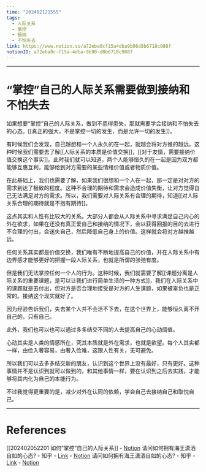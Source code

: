 ```yaml
---
time: "202402121555"
tags:
  - 人际关系
  - 掌控
  - 接纳
  - 不怕失去
link: https://www.notion.so/a72eba0cf15a4dba9b98d8b6718c988f
notionID: a72eba0c-f15a-4dba-9b98-d8b6718c988f
---
```


--- 
# “掌控”自己的人际关系需要做到接纳和不怕失去

如果想要“掌控”自己的人际关系，做到不患得患失，那就需要学会接纳和不怕失去的心态。[[真正的强大，不是掌控一切的发生，而是允许一切的发生]]。

有时候我们会发现，自己越想和一个人永久的在一起，就越会将对方推的越远。这种时候我们需要去了解[[人际关系的本质是价值交换]]，[[对于友情，需要接纳价值交换这个事实]]。此时我们就可以知道，两个人能够恒久的在一起是因为双方都能够互惠互利，能够给到对方需要的某些情绪价值或者物质价值。

在此基础上，我们也需要了解，如果我们很想和一个人在一起，那一定是对对方的需求到达了极致的程度。这种不合理的期待和需求会造成价值失衡，让对方觉得自己无法满足对方的需求。所以，我们需要对人际关系有合理的期待，知道[[对人际关系合理的期待就是不抱有期待]]。

这点其实和人性有比较大的关系。大部分人都会从人际关系中寻求满足自己内心的外在欲求，如果在还没有真正爱自己和接纳的情况下，会以获得回报的目的去进行不合理的付出，会迷失自己，然后降低自己身上的价值。这样就会将对方越推越远。

任何关系其实都是价值交换，我们唯有不断地提高自己的价值，并在人际关系中有边界感才能够更好的把握一段人际关系，也就是所谓的张弛有度。

但是我们无法掌控任何一个人的行为。这种时候，我们就需要了解[[课题分离是人际关系的重要课题，是可以让我们进行简单生活的一种方式]]，我们在人际关系中的课题就是去付出，但对方是否合理地接受是对方的人生课题，如果被辜负也是正常的。接纳这个现实就好了。

因为经验告诉我们，失去某个人并不会活不下去，在这个世界上，能够恒久离不开自己的，只有自己。

此外，我们也可以也可以通过多多结交不同的人去提高自己的心动阈值。

心动其实是人类的情感所在，究其本质就是外在需求，也就是欲望。每个人其实都一样，由俭入奢容易，由奢入俭难，这跟人性有关，无可避免。

所以我们可以去多多结交新的朋友，认识到这个世界上没有最好，只有更好。这种事情并不是认识到就可以做到的，和其他事情一样，要在认识到之后去实践，才能够将其内化为自己的本能行为。

不过我觉得更重要的是，减少对外在认同的依赖，学会自己去接纳自己和取悦自己。

---
# References

[[202402052201 如何“掌控”自己的人际关系]] - [Notion](https://www.notion.so/202402052201-217caac36c46490aa08f8088f2a26336?pvs=4)
请问如何拥有海王潇洒自如的心态? - 知乎 - [Link](https://www.zhihu.com/question/547288939/answer/2624469926) - [Notion](https://www.notion.so/d8eeefaa11394cd5b1681b08f68b40f2?pvs=4) 
请问如何拥有海王潇洒自如的心态? - 知乎 - [Link](https://www.zhihu.com/question/547288939/answer/2630153953) - [Notion](https://www.notion.so/8cbca44a022449ea9470ff6eb54a4531?pvs=4)